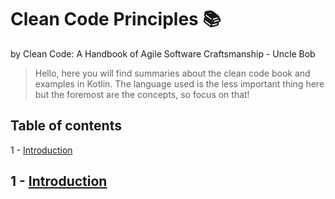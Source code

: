# Clean Code Principles :books:

by Clean Code: A Handbook of Agile Software Craftsmanship - Uncle Bob

> Hello, here you will find summaries about the clean code book and examples in Kotlin. The language used is the less important thing here but the foremost are the concepts, so focus on that!

## Table of contents

1 - [Introduction](#1---introduction)

## 1 - [Introduction](./intro/)

